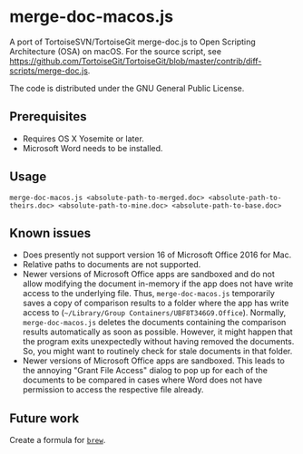 # merge-doc-macos.js

A port of TortoiseSVN/TortoiseGit merge-doc.js to Open Scripting Architecture (OSA) on macOS.
For the source script, see https://github.com/TortoiseGit/TortoiseGit/blob/master/contrib/diff-scripts/merge-doc.js.

The code is distributed under the GNU General Public License. 

## Prerequisites

* Requires OS X Yosemite or later.
* Microsoft Word needs to be installed.

## Usage 

`merge-doc-macos.js <absolute-path-to-merged.doc> <absolute-path-to-theirs.doc> <absolute-path-to-mine.doc> <absolute-path-to-base.doc>`

## Known issues

* Does presently not support version 16 of Microsoft Office 2016 for Mac.
* Relative paths to documents are not supported.
* Newer versions of Microsoft Office apps are sandboxed and do not allow modifying the document in-memory if the app does not have write access to the underlying file. Thus, `merge-doc-macos.js` temporarily saves a copy of comparison results to a folder where the app has write access to (`~/Library/Group Containers/UBF8T346G9.Office`). Normally, `merge-doc-macos.js` deletes the documents containing the comparison results automatically as soon as possible. However, it might happen that the program exits unexpectedly without having removed the documents. So, you might want to routinely check for stale documents in that folder.
* Newer versions of Microsoft Office apps are sandboxed. This leads to the annoying
"Grant File Access" dialog to pop up for each of the documents to be compared in cases
where Word does not have permission to access the respective file already.

## Future work

Create a formula for [`brew`](https://github.com/Homebrew).
